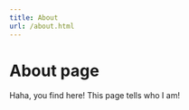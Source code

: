 ```yaml
---
title: About
url: /about.html
---
```


# About page

Haha, you find here! This page tells who I am!
